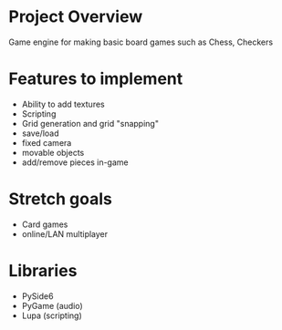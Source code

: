 # Project Overview

Game engine for making basic board games such as Chess, Checkers

# Features to implement

 - Ability to add textures
 - Scripting
 - Grid generation and grid "snapping"
 - save/load
 - fixed camera
 - movable objects
 - add/remove pieces in-game

# Stretch goals

 - Card games
 - online/LAN multiplayer

# Libraries

 - PySide6
 - PyGame (audio)
 - Lupa (scripting)
